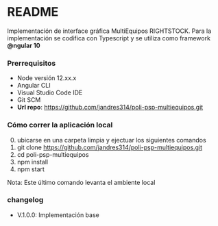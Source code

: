 # README #

Implementación de interface gráfica MultiEquipos RIGHTSTOCK. Para la implementación se codifica con Typescript y se utiliza como framework **@ngular 10**

### Prerrequisitos ###
* Node versión 12.xx.x
* Angular CLI
* Visual Studio Code IDE
* Git SCM
* **Url repo**:  https://github.com/jandres314/poli-psp-multiequipos.git

### Cómo correr la aplicación local ###

0. ubicarse en una carpeta limpia y ejectuar los siguientes comandos
1. git clone https://github.com/jandres314/poli-psp-multiequipos.git
2. cd poli-psp-multiequipos
4. npm install
5. npm start

Nota: Este último comando levanta el ambiente local

### changelog ###
- V.1.0.0: Implementación base
